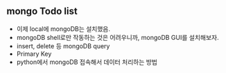 ## mongo Todo list

- 이제 local에 mongoDB는 설치했음.
- mongoDB shell로만 작동하는 것은 어려우니까, mongoDB GUI를 설치해보자.
- insert, delete 등 mongoDB query 
- Primary Key
- python에서 mongoDB 접속해서 데이터 처리하는 방법